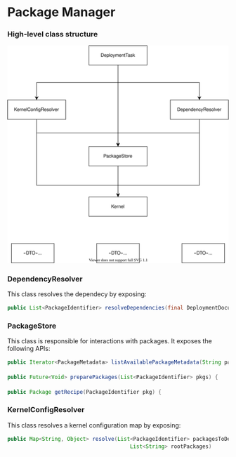 # Package Manager

### High-level class structure
![Alt text](pm_class_diagram.svg)

### DependencyResolver
This class resolves the dependecy by exposing:

```java
public List<PackageIdentifier> resolveDependencies(final DeploymentDocument document, List<String> newRootPackages);
```

### PackageStore
This class is responsible for interactions with packages.
It exposes the following APIs:


```java
public Iterator<PackageMetadata> listAvailablePackageMetadata(String packageName, Requirement versionRequirement);

public Future<Void> preparePackages(List<PackageIdentifier> pkgs) {

public Package getRecipe(PackageIdentifier pkg) {
```

### KernelConfigResolver
This class resolves a kernel configuration map by exposing:
```java
public Map<String, Object> resolve(List<PackageIdentifier> packagesToDeploy, DeploymentDocument document,
                                       List<String> rootPackages) 
```
